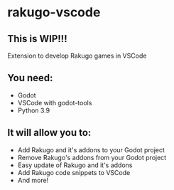 # rakugo-vscode
## This is WIP!!!

Extension to develop Rakugo games in VSCode
## You need:
 - Godot
 - VSCode with godot-tools
 - Python 3.9

## It will allow you to:
 - Add Rakugo and it's addons to your Godot project
 - Remove Rakugo's addons from your Godot project
 - Easy update of Rakugo and it's addons
 - Add Rakugo code snippets to VSCode
 - And more!
